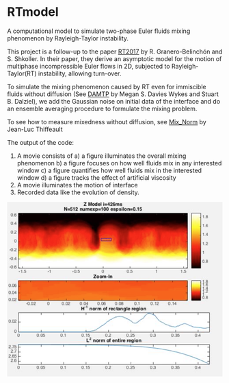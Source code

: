 # RTmodel
A computational model to simulate two-phase Euler fluids mixing phenomenon by Rayleigh-Taylor instability.

This project is a follow-up to the paper [RT2017](https://arxiv.org/abs/1605.04259) by R. Granero-Belinchón and S. Shkoller. In their paper, they derive an asymptotic model for the motion of multiphase incompressible Euler flows in 2D, subjected to Rayleigh-Taylor(RT) instability, allowing turn-over.

To simulate the mixing phenomenon caused by RT even for immiscible fluids without diffusion (See [DAMTP](https://www.youtube.com/watch?v=NI85oC-3mJ0) by Megan S. Davies Wykes and Stuart B. Dalziel), we add the Gaussian noise on initial data of the interface and do an ensemble averaging procedure to formulate the mixing problem.

To see how to measure mixedness without diffusion, see [Mix_Norm](https://arxiv.org/abs/1105.1101) by Jean-Luc Thiffeault

The output of the code:
1. A movie consists of 
   a) a figure illuminates the overall mixing phenomenon
   b) a figure focuses on how well fluids mix in any interested window
   c) a figure quantifies how well fluids mix in the interested window
   d) a figure tracks the effect of artificial viscosity
2. A movie illuminates the motion of interface
3. Recorded data like the evolution of density.

![RT Mixing](https://github.com/silentmovie/RTmodel/blob/master/sample%20output/movie6.png)
